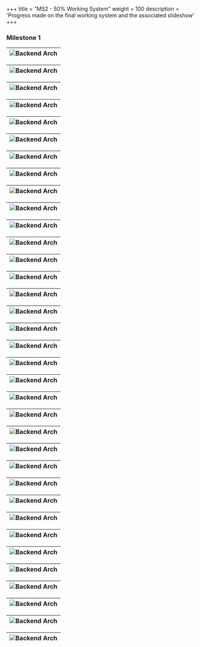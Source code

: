 +++
title = "MS2 - 50% Working System"
weight = 100
description = 'Progress made on the final working system and the associated slideshow'
+++

### Milestone 1
| ![Backend Arch](1.png?width=40vw&lightbox=false) | 
|:--:|

| ![Backend Arch](2.png?width=40vw&lightbox=false) | 
|:--:|

| ![Backend Arch](3.png?width=40vw&lightbox=false) | 
|:--:|

| ![Backend Arch](4.png?width=40vw&lightbox=false) | 
|:--:|

| ![Backend Arch](5.png?width=40vw&lightbox=false) | 
|:--:|

| ![Backend Arch](6.png?width=40vw&lightbox=false) | 
|:--:|

| ![Backend Arch](7.png?width=40vw&lightbox=false) | 
|:--:|

| ![Backend Arch](8.png?width=40vw&lightbox=false) | 
|:--:|

| ![Backend Arch](9.png?width=40vw&lightbox=false) | 
|:--:|

| ![Backend Arch](10.png?width=40vw&lightbox=false) | 
|:--:|

| ![Backend Arch](11.png?width=40vw&lightbox=false) | 
|:--:|

| ![Backend Arch](12.png?width=40vw&lightbox=false) | 
|:--:|

| ![Backend Arch](13.png?width=40vw&lightbox=false) | 
|:--:|

| ![Backend Arch](14.png?width=40vw&lightbox=false) | 
|:--:|

| ![Backend Arch](15.png?width=40vw&lightbox=false) | 
|:--:|

| ![Backend Arch](16.png?width=40vw&lightbox=false) | 
|:--:|

| ![Backend Arch](17.png?width=40vw&lightbox=false) | 
|:--:|

| ![Backend Arch](18.png?width=40vw&lightbox=false) | 
|:--:|

| ![Backend Arch](19.png?width=40vw&lightbox=false) | 
|:--:|

| ![Backend Arch](20.png?width=40vw&lightbox=false) | 
|:--:|

| ![Backend Arch](21.png?width=40vw&lightbox=false) | 
|:--:|

| ![Backend Arch](22.png?width=40vw&lightbox=false) | 
|:--:|

| ![Backend Arch](23.png?width=40vw&lightbox=false) | 
|:--:|

| ![Backend Arch](24.png?width=40vw&lightbox=false) | 
|:--:|

| ![Backend Arch](25.png?width=40vw&lightbox=false) | 
|:--:|

| ![Backend Arch](26.png?width=40vw&lightbox=false) | 
|:--:|

| ![Backend Arch](27.png?width=40vw&lightbox=false) | 
|:--:|

| ![Backend Arch](28.png?width=40vw&lightbox=false) | 
|:--:|

| ![Backend Arch](29.png?width=40vw&lightbox=false) | 
|:--:|

| ![Backend Arch](30.png?width=40vw&lightbox=false) | 
|:--:|

| ![Backend Arch](31.png?width=40vw&lightbox=false) | 
|:--:|

| ![Backend Arch](32.png?width=40vw&lightbox=false) | 
|:--:|

| ![Backend Arch](33.png?width=40vw&lightbox=false) | 
|:--:|

| ![Backend Arch](34.png?width=40vw&lightbox=false) | 
|:--:|

| ![Backend Arch](35.png?width=40vw&lightbox=false) | 
|:--:|


